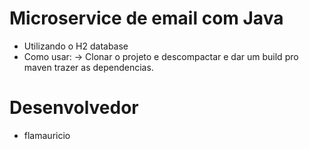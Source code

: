 # Microservice de email com Java
- Utilizando o H2 database 
- Como usar:
-> Clonar o projeto e descompactar e dar um build pro maven trazer as dependencias.

# Desenvolvedor
- flamauricio
